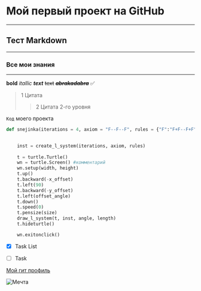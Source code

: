 # Мой первый проект на GitHub
___
## Тест Markdown
___
### Все мои знания
___
**bold** *itallic* ***text*** ~~text~~
***~~abrakadabra~~*** :white_check_mark:
> 1 Цитата
> > 2 Цитата 2-го уровня
> 
> 
> 
`Код` моего проекта



```python
def snejinka(iterations = 4, axiom = "F--F--F", rules = {"F":"F+F--F+F"}, angle = 60, length=8, size=2, y_offset=0, x_offset=0, offset_angle=0, width=450, height=450):

    
    inst = create_l_system(iterations, axiom, rules)
    
    t = turtle.Turtle()
    wn = turtle.Screen() #комментарий
    wn.setup(width, height)
    t.up()
    t.backward(-x_offset)
    t.left(90)
    t.backward(-y_offset)
    t.left(offset_angle)
    t.down()
    t.speed(0)
    t.pensize(size)
    draw_l_system(t, inst, angle, length)
    t.hideturtle()

    wn.exitonclick()
```
- [x] Task List
- [ ] Task


[Мой гит профиль](https://github.com/Tengu426748)

![Мечта](https://baulo.club/uploads/posts/2023-03/1678911585_baulo-club-p-dizain-komnati-programmista-krasivo-2.jpg "dream")